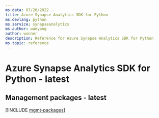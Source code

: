 ```yaml
---
ms.data: 07/20/2022
title: Azure Synapse Analytics SDK for Python
ms.devlang: python
ms.service: synapseanalytics
ms.author: wanyang
author: wonner
description: Reference for Azure Synapse Analytics SDK for Python
ms.topic: reference
---
```

# Azure Synapse Analytics SDK for Python - latest

## Management packages - latest
[!INCLUDE [mgmt-packages](synapse-analytics-mgmt-index.md)]
